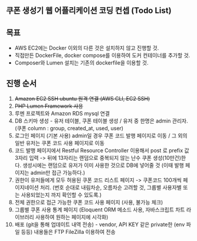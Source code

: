 쿠폰 생성기 웹 어플리케이션 코딩 컨셉 (Todo List)
------------------------------------------

## 목표
- AWS EC2에는 Docker 이외의 다른 것은 설치하지 않고 진행할 것.
- 직접만든 DockerFile, docker compose를 이용하여 도커 컨테이너를 추가할 것.
- Composer와 Lumen 설치는 기존의 dockerfile을 이용할 것.

## 진행 순서

1. ~~Amazon EC2 SSH ubuntu 원격 연결 (AWS CLI, EC2 SSH)~~
2. ~~PHP Lumen Framework 사용~~
3. 루멘 프로젝트와 Amazon RDS mysql 연결
4. DB 스키마 생성 - 유저 테이블, 쿠폰 테이블 생성 / 유저 중 한명은 admin 관리자. (쿠폰 column : group, created_at, used, user)
5. 로그인 페이지 (기본 사용) admin일 경우 쿠폰 코드 발행 페이지로 이동 / 그 외의 일반 유저는 쿠폰 코드 사용 페이지로 이동
6. 코드 발행 페이지에서 Restful Resource Controller 이용해서 post 로 prefix 값 3자리 입력 
    -> 뒤에 13자리는 랜덤으로 중복되지 않는 난수 쿠폰 생성(10만건)한다.
       생성시에는 랜덤으로 유저가 이미 사용한 것으로 DB에 넣어줄 것 (이때 발행 페이지는 admin만 접근 가능하다.)
7. 권한이 유저들에게 모두 허용된 쿠폰 코드 리스트 페이지 -> 쿠폰코드 100개씩 페이지네이션 처리. 
   (번호 순대로 내림차순, 오름차순 고려할 것, 그룹별 사용자별 또는 사용되었는지 까지 확인할 수 있도록.)
8. 전체 권한으로 접근 가능한 쿠폰 코드 사용 페이지 (사용, 불가능 체크)
9. 그룹별 쿠폰 사용 통계 페이지 (Eloquent ORM 메소드 사용, 자바스크립트 차트 라이브러리 사용하여 원하는 페이지에 시각화)
10. 배포 (git을 통해 업데이트 내역 전송) - vendor, API KEY 같은 private한 (env 파일 등등) 내용들은 FTP FileZilla 이용하여 전송

